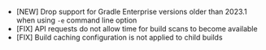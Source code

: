 - [NEW] Drop support for Gradle Enterprise versions older than 2023.1 when using `-e` command line option
- [FIX] API requests do not allow time for build scans to become available
- [FIX] Build caching configuration is not applied to child builds
